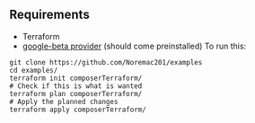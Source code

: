 ## Requirements
* Terraform
* [google-beta provider](https://www.terraform.io/docs/providers/google/provider_versions.html#using-the-google-beta-provider) (should come preinstalled)
To run this:

```
git clone https://github.com/Noremac201/examples
cd examples/
terraform init composerTerraform/
# Check if this is what is wanted
terraform plan composerTerraform/
# Apply the planned changes
terraform apply composerTerraform/
```
